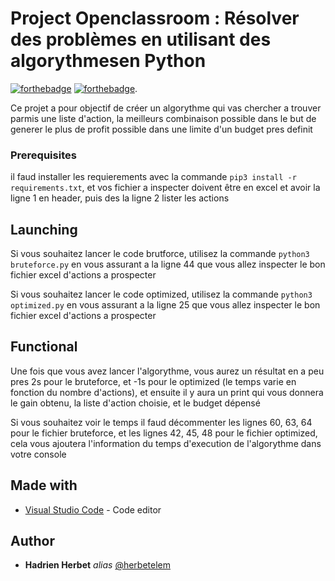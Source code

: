 # Project Openclassroom : Résolver des problèmes en utilisant des algorythmesen Python
[![forthebadge](https://forthebadge.com/images/badges/made-with-python.svg)](http://forthebadge.com)  [![forthebadge](https://forthebadge.com/images/badges/built-by-developers.svg)](http://forthebadge.com).

Ce projet a pour objectif de créer un algorythme qui vas chercher a trouver parmis une liste d'action, la meilleurs combinaison possible dans le but de generer le plus de profit possible dans une limite d'un budget pres definit

### Prerequisites

il faud installer les requierements avec la commande ``pip3 install -r requirements.txt``, et vos fichier a inspecter doivent être en excel et avoir la ligne 1 en header, puis des la ligne 2 lister les actions

## Launching

Si vous souhaitez lancer le code brutforce, utilisez la commande ``python3 bruteforce.py`` en vous assurant a la ligne 44 que vous allez inspecter le bon fichier excel d'actions a prospecter


Si vous souhaitez lancer le code optimized, utilisez la commande ``python3 optimized.py`` en vous assurant a la ligne 25 que vous allez inspecter le bon fichier excel d'actions a prospecter


## Functional

Une fois que vous avez lancer l'algorythme, vous aurez un résultat en a peu pres 2s pour le bruteforce, et -1s pour le optimized (le temps varie en fonction du nombre d'actions), et ensuite il y aura un print qui vous donnera le gain obtenu, la liste d'action choisie, et le budget dépensé

Si vous souhaitez voir le temps il faud décommenter les lignes 60, 63, 64 pour le fichier bruteforce, et les lignes 42, 45, 48 pour le fichier optimized, cela vous ajoutera l'information du temps d'execution de l'algorythme dans votre console


## Made with

* [Visual Studio Code](https://code.visualstudio.com/) - Code editor


## Author

* **Hadrien Herbet** _alias_ [@herbetelem](https://github.com/herbetelem)
